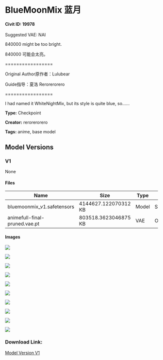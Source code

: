 # BlueMoonMix 蓝月

#### Civit ID: 19978

<p>Suggested VAE: NAI</p><p>840000 might be too bright.</p><p>840000 可能会太亮。</p><p>=================</p><p>Original Author原作者：Lulubear</p><p>Guide指导：夏洛 Rerorerorero</p><p>=================</p><p>I had named it WhiteNightMix, but its style is quite blue, so……</p>

**Type:** Checkpoint

**Creator:** rerorerorero

**Tags:** anime, base model

## Model Versions

### V1

None

#### Files

| Name | Size | Type | Format | Download Url | AutoV1 | AutoV2 | SHA256 | CRC32 | BLAKE3 |
| --- | --- | --- | --- | --- | --- | --- | --- | --- | --- |
| bluemoonmix_v1.safetensors | 4144627.122070312 KB | Model | SafeTensor | https://civitai.com/api/download/models/23726 | 4C286BD3 | B684ED630C | B684ED630C1E84313E682C8306B78E82A1C9DBDC9716263B8FDCE93BA798A898 | 19FFE2F0 | 452DD1CD3C460ACDC89B55F5A7956D14B76EA9ED3268BDDECB9A24D14C842A98 |
| animefull-final-pruned.vae.pt | 803518.3623046875 KB | VAE | Other | https://civitai.com/api/download/models/23726?type=VAE&format=Other | F458B5C6 | F921FB3F29 | F921FB3F29891D2A77A6571E56B8B5052420D2884129517A333C60B1B4816CDF | 65AEACBA | 2E175004F953D6DC373A9DD18BF8A1845983EB6E1B3D6EA0C76A81D344244F18 |

#### Images

<p><img src="https://image.civitai.com/xG1nkqKTMzGDvpLrqFT7WA/ec1d4cc3-ba4a-445d-4c25-39efbf667300/width=450/257604.jpeg" /></p>

<p><img src="https://image.civitai.com/xG1nkqKTMzGDvpLrqFT7WA/aa835587-9ee2-4677-d56c-46f6a1496700/width=450/257364.jpeg" /></p>

<p><img src="https://image.civitai.com/xG1nkqKTMzGDvpLrqFT7WA/4b11e06f-cee7-4d6c-8d89-71fcb7054600/width=450/257366.jpeg" /></p>

<p><img src="https://image.civitai.com/xG1nkqKTMzGDvpLrqFT7WA/15b20a50-2ce7-470a-081a-6ef19b85a100/width=450/257365.jpeg" /></p>

<p><img src="https://image.civitai.com/xG1nkqKTMzGDvpLrqFT7WA/110ccb30-4f92-422c-9e29-9fc36aa5e600/width=450/257399.jpeg" /></p>

<p><img src="https://image.civitai.com/xG1nkqKTMzGDvpLrqFT7WA/9480c629-ea97-4595-dcd6-9b5eabe14700/width=450/257397.jpeg" /></p>

<p><img src="https://image.civitai.com/xG1nkqKTMzGDvpLrqFT7WA/647fba77-03c4-4cd6-b6c8-79c018d71600/width=450/257419.jpeg" /></p>

<p><img src="https://image.civitai.com/xG1nkqKTMzGDvpLrqFT7WA/e82684b8-b9e4-439b-a61b-3a43fea42800/width=450/257508.jpeg" /></p>

<p><img src="https://image.civitai.com/xG1nkqKTMzGDvpLrqFT7WA/265b0dd4-734a-41c7-99b3-d9d972d22300/width=450/257507.jpeg" /></p>

<p><img src="https://image.civitai.com/xG1nkqKTMzGDvpLrqFT7WA/c3179abe-3b35-4e78-86ee-259c7e300d00/width=450/257506.jpeg" /></p>

### Download Link:

[Model Version V1](https://civitai.com/api/download/models/23726)

